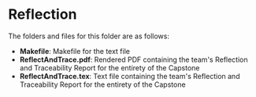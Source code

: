 # Reflection

The folders and files for this folder are as follows:
- **Makefile**: Makefile for the text file
- **ReflectAndTrace.pdf**: Rendered PDF containing the team's Reflection and Traceability Report for the entirety of the Capstone
- **ReflectAndTrace.tex**: Text file containing the team's Reflection and Traceability Report for the entirety of the Capstone